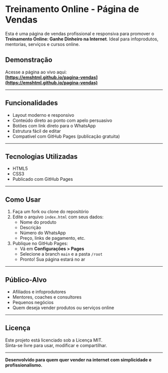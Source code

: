 # Treinamento Online - Página de Vendas

Esta é uma página de vendas profissional e responsiva para promover o **Treinamento Online: Ganhe Dinheiro na Internet**. Ideal para infoprodutos, mentorias, serviços e cursos online.

## Demonstração

Acesse a página ao vivo aqui:  
**[https://emshtml.github.io/pagina-vendas](https://emshtml.github.io/pagina-vendas)**

---

## Funcionalidades

- Layout moderno e responsivo
- Conteúdo direto ao ponto com apelo persuasivo
- Botões com link direto para o WhatsApp
- Estrutura fácil de editar
- Compatível com GitHub Pages (publicação gratuita)

---

## Tecnologias Utilizadas

- HTML5
- CSS3
- Publicado com GitHub Pages

---

## Como Usar

1. Faça um fork ou clone do repositório
2. Edite o arquivo `index.html` com seus dados:
   - Nome do produto
   - Descrição
   - Número do WhatsApp
   - Preço, links de pagamento, etc.
3. Publique no GitHub Pages:
   - Vá em **Configurações > Pages**
   - Selecione a branch `main` e a pasta `/root`
   - Pronto! Sua página estará no ar

---

## Público-Alvo

- Afiliados e infoprodutores
- Mentores, coaches e consultores
- Pequenos negócios
- Quem deseja vender produtos ou serviços online

---

## Licença

Este projeto está licenciado sob a Licença MIT.  
Sinta-se livre para usar, modificar e compartilhar.

---

**Desenvolvido para quem quer vender na internet com simplicidade e profissionalismo.**

